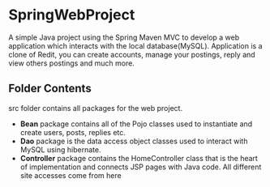 # SpringWebProject

A simple Java project using the Spring Maven MVC to develop a web application which interacts with the local database(MySQL).
Application is a clone of Redit, you can create accounts, manage your postings, reply and view others postings and much more.

## Folder Contents

src folder contains all packages for the web project.
- **Bean** package contains all of the Pojo classes used to instantiate and create users, posts, replies etc.
- **Dao** package is the data access object classes used to interact with MySQL using hibernate.
- **Controller** package contains the HomeController class that is the heart of implementation and connects JSP pages with Java code. All different site accesses come from here
